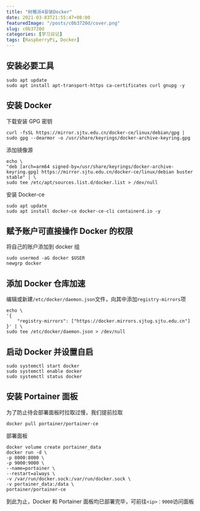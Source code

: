 ```yaml
---
title: "树莓派4安装Docker"
date: 2021-03-03T21:55:47+08:00
featuredImage: "/posts/c0b3720d/cover.png"
slug: c0b3720d
categories: [学习日记]
tags: [RaspberryPi, Docker]
---
```


<!--more-->

## 安装必要工具

```shell
sudo apt update
sudo apt install apt-transport-https ca-certificates curl gnupg -y
```

## 安装 Docker

下载安装 GPG 密钥

```shell
curl -fsSL https://mirror.sjtu.edu.cn/docker-ce/linux/debian/gpg | sudo gpg --dearmor -o /usr/share/keyrings/docker-archive-keyring.gpg
```

添加镜像源

```shell
echo \
"deb [arch=arm64 signed-by=/usr/share/keyrings/docker-archive-keyring.gpg] https://mirror.sjtu.edu.cn/docker-ce/linux/debian buster stable" | \
sudo tee /etc/apt/sources.list.d/docker.list > /dev/null
```

安装 Docker-ce

```shell
sudo apt update
sudo apt install docker-ce docker-ce-cli containerd.io -y
```

## 赋予账户可直接操作 Docker 的权限

将自己的账户添加到 docker 组

```shell
sudo usermod -aG docker $USER
newgrp docker
```

## 添加 Docker 仓库加速

编辑或新建`/etc/docker/daemon.json`文件，向其中添加`registry-mirrors`项

```shell
echo \
'{
    "registry-mirrors": ["https://docker.mirrors.sjtug.sjtu.edu.cn"]
}' | \
sudo tee /etc/docker/daemon.json > /dev/null
```

## 启动 Docker 并设置自启

```shell
sudo systemctl start docker
sudo systemctl enable docker
sudo systemctl status docker
```

## 安装 Portainer 面板

为了防止待会部署面板时拉取过慢，我们提前拉取

```shell
docker pull portainer/portainer-ce
```

部署面板

```shell
docker volume create portainer_data
docker run -d \
-p 8000:8000 \
-p 9000:9000 \
--name=portainer \
--restart=always \
-v /var/run/docker.sock:/var/run/docker.sock \
-v portainer_data:/data \
portainer/portainer-ce
```

到此为止，Docker 和 Portainer 面板均已部署完毕，可前往`<ip>：9000`访问面板
